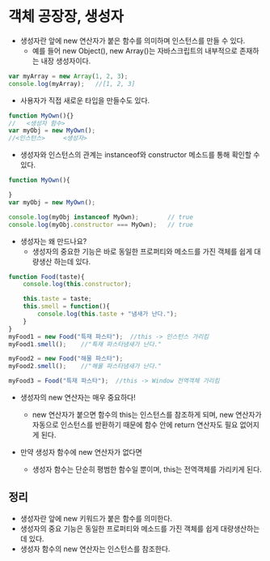 # 객체 공장장, 생성자
- 생성자란 앞에 new 연산자가 붙은 함수를 의미하며 인스턴스를 만들 수 있다.
  - 예를 들어 new Object(), new Array()는 자바스크립트의 내부적으로 존재하는 내장 생성자이다.
```js
var myArray = new Array(1, 2, 3);
console.log(myArray);   //[1, 2, 3]
```
- 사용자가 직접 새로운 타입을 만들수도 있다.
```js
function MyOwn(){}  
//   <생성자 함수>
var myObj = new MyOwn();
//<인스턴스>     <생성자>
```
- 생성자와 인스턴스의 관계는 instanceof와 constructor 메소드를 통해 확인할 수 있다.
```js
function MyOwn(){

}
var myObj = new MyOwn();

console.log(myObj instanceof MyOwn);        // true
console.log(myObj.constructor === MyOwn);   // true
```

- 생성자는 왜 만드나요?
  - 생성자의 중요한 기능은 바로 동일한 프로퍼티와 메소드를 가진 객체를 쉽게 대량생산 하는데 있다.
```js
function Food(taste){
    console.log(this.constructor);

    this.taste = taste;
    this.smell = function(){
        console.log(this.taste + "냄새가 난다.");
    }
}
myFood1 = new Food("특재 파스타");  //this -> 인스턴스 가리킴
myFood1.smell();    //"특재 파스타냄새가 난다."

myFood2 = new Food("해물 파스타");
myFood2.smell();    //"해물 파스타냄새가 난다."

myFood3 = Food("특재 파스타");  //this -> Window 전역객체 가리킴

```
- 생성자의 new 연산자는 매우 중요하다!
  - new 연산자가 붙으면 함수의 this는 인스턴스를 참조하게 되며, new 연산자가 자동으로 인스턴스를 반환하기 때문에 함수 안에 return 연산자도 필요 없어지게 된다.

- 만약 생성자 함수에 new 연산자가 없다면
  - 생성자 함수는 단순히 평범한 함수일 뿐이며, this는 전역객체를 가리키게 된다.


## 정리
- 생성자란 앞에 new 키워드가 붙은 함수를 의미한다.
- 생성자의 중요 기능은 동일한 프로퍼티와 메소드를 가진 객체를 쉽게 대량생산하는데 있다.
- 생성자 함수의 new 연산자는 인스턴스를 참조한다.

